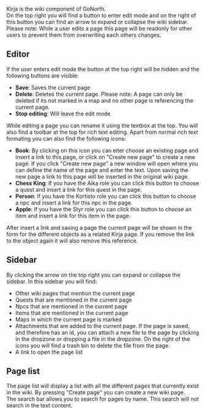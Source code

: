 Kirja is the wiki component of GoNorth.  
On the top right you will find a button to enter edit mode and on the right of this button you can find an arrow to expand or collapse the wiki sidebar.  
Please note: While a user edits a page this page will be readonly for other users to prevent them from overwriting each others changes.

## Editor
If the user enters edit mode the button at the top right will be hidden and the following buttons are visible:
 * **Save**: Saves the current page
 * **Delete**: Deletes the current page. Please note: A page can only be deleted if its not marked in a map and no other page is referencing the current page.
 * **Stop editing**: Will leave the edit mode

While editing a page you can rename it using the textbox at the top. You will also find a toolbar at the top for rich text editing. Apart from normal rich text formating you can also find the following icons:
 * **Book**: By clicking on this icon you can eiter choose an existing page and insert a link to this page, or click on "Create new page" to create a new page. If you click "Create new page" a new window will open where you can define the name of the page and enter the text. Upon saving the new page a link to this page will be inserted in the original wiki page.
 * **Chess King**: If you have the Aika role you can click this button to choose a quest and insert a link for this quest in the page.
 * **Person**: If you have the Kortisto role you can click this button to choose a npc and insert a link for this npc in the page.
 * **Apple**: If you have the Styr role you can click this button to choose an item and insert a link for this item in the page.

After insert a link and saving a page the current page will be shown in the form for the different objects as a related Kirja page. If you remove the link to the object again it will also remove this reference.

## Sidebar
By clicking the arrow on the top right you can expand or collapse the sidebar. In this sidebar you will find:
 * Other wiki pages that mention the current page
 * Quests that are mentioned in the current page
 * Npcs that are mentioned in the current page
 * Items that are mentioned in the current page
 * Maps in which the current page is marked
 * Attachments that are added to the current page. If the page is saved, and therefore has an id, you can attach a new file to the page by clicking in the dropzone or dropping a file in the dropzone. On the right of the icons you will find a trash bin to delete the file from the page.
 * A link to open the page list

## Page list
The page list will display a list with all the different pages that currently exist in the wiki. By pressing "Create page" you can create a new wiki page.  
The search bar allows you to search for pages by name. This search will not search in the text content.